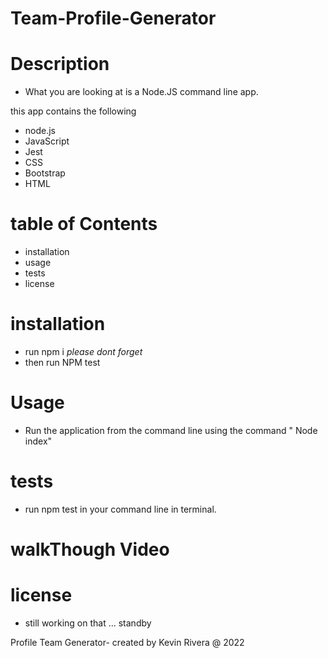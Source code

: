 # Team-Profile-Generator

# Description 
- What you are looking at is a Node.JS command line app. 

this app contains the following 
- node.js
- JavaScript
- Jest
- CSS
- Bootstrap
- HTML

# table of Contents
- installation 
- usage 
- tests
- license 

# installation 
- run npm i *please dont forget* 
- then run NPM test 

# Usage 
- Run the application from the command line using the command " Node index" 

# tests 

- run npm test in your command line in terminal. 

# walkThough Video 

# license 
- still working on that ... standby 


Profile Team Generator- created by Kevin Rivera @ 2022 